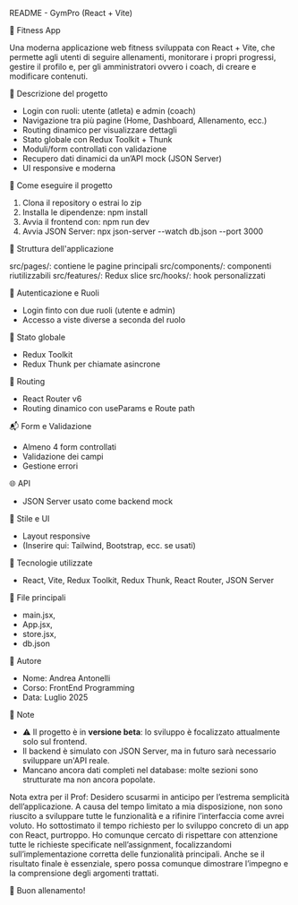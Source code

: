 README - GymPro (React + Vite)

💪 Fitness App

Una moderna applicazione web fitness sviluppata con React + Vite, che permette agli utenti di seguire allenamenti, monitorare i propri progressi, gestire il profilo e, per gli amministratori ovvero i coach, di creare e modificare contenuti.


📌 Descrizione del progetto

- Login con ruoli: utente (atleta) e admin (coach)
- Navigazione tra più pagine (Home, Dashboard, Allenamento, ecc.)
- Routing dinamico per visualizzare dettagli
- Stato globale con Redux Toolkit + Thunk
- Moduli/form controllati con validazione
- Recupero dati dinamici da un’API mock (JSON Server)
- UI responsive e moderna


🚀 Come eseguire il progetto

1. Clona il repository o estrai lo zip
2. Installa le dipendenze: npm install
3. Avvia il frontend con: npm run dev
4. Avvia JSON Server: npx json-server --watch db.json --port 3000


🧩 Struttura dell'applicazione

src/pages/: contiene le pagine principali
src/components/: componenti riutilizzabili
src/features/: Redux slice
src/hooks/: hook personalizzati


🔐 Autenticazione e Ruoli

- Login finto con due ruoli (utente e admin)
- Accesso a viste diverse a seconda del ruolo


🧠 Stato globale

- Redux Toolkit
- Redux Thunk per chiamate asincrone


🔄 Routing

- React Router v6
- Routing dinamico con useParams e Route path


📬 Form e Validazione

- Almeno 4 form controllati
- Validazione dei campi
- Gestione errori


🌐 API

- JSON Server usato come backend mock


🎨 Stile e UI

- Layout responsive
- (Inserire qui: Tailwind, Bootstrap, ecc. se usati)


🧪 Tecnologie utilizzate

- React, Vite, Redux Toolkit, Redux Thunk, React Router, JSON Server


📁 File principali

- main.jsx,
- App.jsx,
- store.jsx,
- db.json


📌 Autore

- Nome: Andrea Antonelli
- Corso: FrontEnd Programming
- Data: Luglio 2025


📎 Note
- ⚠️ Il progetto è in **versione beta**: lo sviluppo è focalizzato attualmente solo sul frontend.
- Il backend è simulato con JSON Server, ma in futuro sarà necessario sviluppare un'API reale.
- Mancano ancora dati completi nel database: molte sezioni sono strutturate ma non ancora popolate.

Nota extra per il Prof: Desidero scusarmi in anticipo per l’estrema semplicità dell’applicazione. A causa del tempo limitato a mia disposizione, non sono riuscito a sviluppare tutte le funzionalità e a rifinire l’interfaccia come avrei voluto. Ho sottostimato il tempo richiesto per lo sviluppo concreto di un app con React, purtroppo.
Ho comunque cercato di rispettare con attenzione tutte le richieste specificate nell’assignment, focalizzandomi sull’implementazione corretta delle funzionalità principali. Anche se il risultato finale è essenziale, spero possa comunque dimostrare l’impegno e la comprensione degli argomenti trattati.

🎉 Buon allenamento!